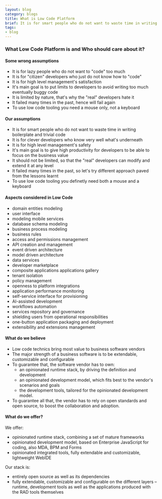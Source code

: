 ```yaml
---
layout: blog
category: blogs
title: What is Low Code Platform
brief: It is for smart people who do not want to waste time in writing boilerplate and trivial code, it is for clever developers who know very well what's underneath...
tags:
- blog
---
```


### What Low Code Platform is and Who should care about it?

#### Some wrong assumptions

- It is for lazy people who do not want to "code" too much
- It is for "citizen" developers who just do not know how to "code"
- It is for high level management's satisfaction
- It's main goal is to put limits to developers to avoid writing too much eventually buggy code
- It is limited by nature, that's why the "real" developers hate it
- It failed many times in the past, hence will fail again
- To use low code tooling you need a mouse only, not a keyboard

#### Our assumptions

- It is for smart people who do not want to waste time in writing boilerplate and trivial code
- It is for clever developers who know very well what's underneath
- It is for high level management's safety
- It's main goal is to give high productivity for developers to be able to focus on the business value
- It should not be limited, so that the "real" developers can modify and extend it at any level
- It failed many times in the past, so let's try different approach paved from the lessons learnt
- To use low code tooling you definetly need both a mouse and a keyboard

#### Aspects considered in Low Code

- domain entities modeling
- user interface
- modeling mobile services
- database schema modeling
- business process modeling
- business rules
- access and permissions management
- API creation and management
- event driven architecture
- model driven architecture
- data services
- developer marketplace
- composite applications applications gallery
- tenant isolation
- policy management
- openness to platform integrations
- application performance monitoring
- self-service interface for provisioning
- AI-assisted development
- workflows automation
- services repository and governance
- shielding users from operational responsibilities
- one-button application packaging and deployment
- extensibility and extensions management

#### What do we believe

- Low code technics bring most value to business software vendors
- The major strength of a business software is to be extendable, customizable and configurable
- To guarantee that, the software vendor has to own: 
  - an opinionated runtime stack, by driving the definition and development
  - an opinionated development model, which fits best to the vendor's scenarios and goals
  - the development tools, tailored for the opinionated development model.
- To guarantee all that, the vendor has to rely on open standards and open source, to boost the collaboration and adoption.

#### What do we offer?

We offer:
- opinionated runtime stack, combining a set of mature frameworks
- opinionated development model, based on Enterprise JavaScript for coding, also MDA, BPM and Forms
- opinionated integrated tools, fully extendable and customizable, lightweight WebIDE

Our stack is:
- entirely open source as well as its dependencies
- fully extendable, customizable and configurable on the different layers – runtime, development tools as well as the applications produced with the RAD tools themselves


<br><br><br>

